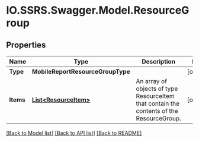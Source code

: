 # IO.SSRS.Swagger.Model.ResourceGroup
## Properties

Name | Type | Description | Notes
------------ | ------------- | ------------- | -------------
**Type** | **MobileReportResourceGroupType** |  | [optional] 
**Items** | [**List&lt;ResourceItem&gt;**](ResourceItem.md) | An array of objects of type ResourceItem that contain the contents of the ResourceGroup. | [optional] 

[[Back to Model list]](../README.md#documentation-for-models) [[Back to API list]](../README.md#documentation-for-api-endpoints) [[Back to README]](../README.md)

